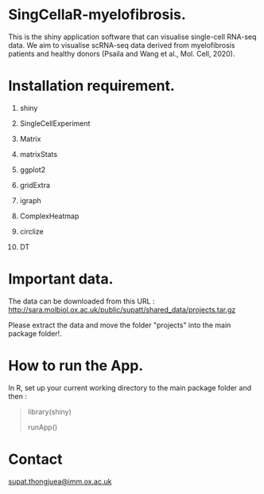 # SingCellaR-myelofibrosis.
This is the shiny application software that can visualise single-cell RNA-seq data. We aim to visualise scRNA-seq data derived from myelofibrosis patients and healthy donors (Psaila and Wang et al., Mol. Cell, 2020). 

# Installation requirement.
1) shiny <p>
2) SingleCellExperiment <p>
3) Matrix <p>
4) matrixStats <p>
5) ggplot2 <p>
6) gridExtra <p>
7) igraph <p>
8) ComplexHeatmap <p>
9) circlize <p>
10) DT

# Important data.

The data can be downloaded from this URL : http://sara.molbiol.ox.ac.uk/public/supatt/shared_data/projects.tar.gz <p>

Please extract the data and move the folder "projects" into the main package folder!.

# How to run the App.
In R, set up your current working directory to the main package folder and then :

> library(shiny) <p>
> runApp()

# Contact

supat.thongjuea@imm.ox.ac.uk


